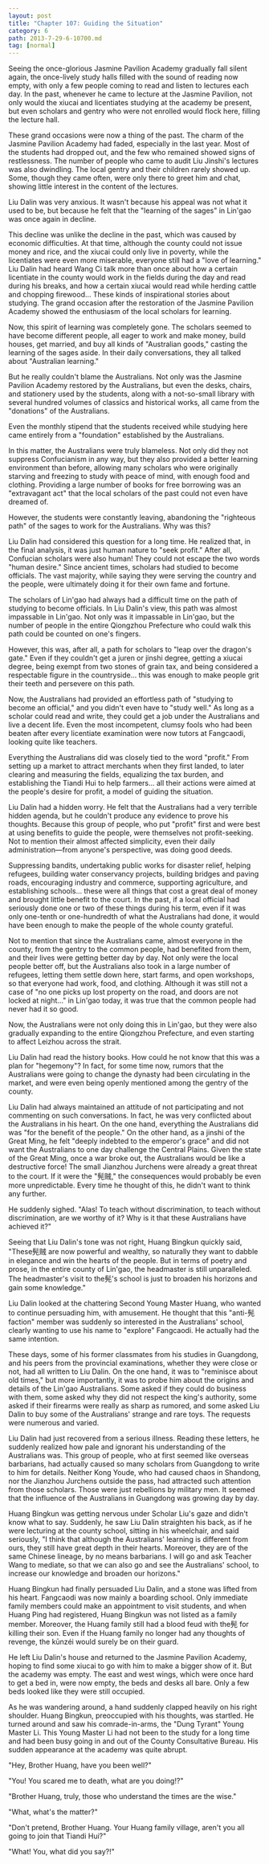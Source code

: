 ```yaml
---
layout: post
title: "Chapter 107: Guiding the Situation"
category: 6
path: 2013-7-29-6-10700.md
tag: [normal]
---
```


Seeing the once-glorious Jasmine Pavilion Academy gradually fall silent again, the once-lively study halls filled with the sound of reading now empty, with only a few people coming to read and listen to lectures each day. In the past, whenever he came to lecture at the Jasmine Pavilion, not only would the xiucai and licentiates studying at the academy be present, but even scholars and gentry who were not enrolled would flock here, filling the lecture hall.

These grand occasions were now a thing of the past. The charm of the Jasmine Pavilion Academy had faded, especially in the last year. Most of the students had dropped out, and the few who remained showed signs of restlessness. The number of people who came to audit Liu Jinshi's lectures was also dwindling. The local gentry and their children rarely showed up. Some, though they came often, were only there to greet him and chat, showing little interest in the content of the lectures.

Liu Dalin was very anxious. It wasn't because his appeal was not what it used to be, but because he felt that the "learning of the sages" in Lin'gao was once again in decline.

This decline was unlike the decline in the past, which was caused by economic difficulties. At that time, although the county could not issue money and rice, and the xiucai could only live in poverty, while the licentiates were even more miserable, everyone still had a "love of learning." Liu Dalin had heard Wang Ci talk more than once about how a certain licentiate in the county would work in the fields during the day and read during his breaks, and how a certain xiucai would read while herding cattle and chopping firewood... These kinds of inspirational stories about studying. The grand occasion after the restoration of the Jasmine Pavilion Academy showed the enthusiasm of the local scholars for learning.

Now, this spirit of learning was completely gone. The scholars seemed to have become different people, all eager to work and make money, build houses, get married, and buy all kinds of "Australian goods," casting the learning of the sages aside. In their daily conversations, they all talked about "Australian learning."

But he really couldn't blame the Australians. Not only was the Jasmine Pavilion Academy restored by the Australians, but even the desks, chairs, and stationery used by the students, along with a not-so-small library with several hundred volumes of classics and historical works, all came from the "donations" of the Australians.

Even the monthly stipend that the students received while studying here came entirely from a "foundation" established by the Australians.

In this matter, the Australians were truly blameless. Not only did they not suppress Confucianism in any way, but they also provided a better learning environment than before, allowing many scholars who were originally starving and freezing to study with peace of mind, with enough food and clothing. Providing a large number of books for free borrowing was an "extravagant act" that the local scholars of the past could not even have dreamed of.

However, the students were constantly leaving, abandoning the "righteous path" of the sages to work for the Australians. Why was this?

Liu Dalin had considered this question for a long time. He realized that, in the final analysis, it was just human nature to "seek profit." After all, Confucian scholars were also human! They could not escape the two words "human desire." Since ancient times, scholars had studied to become officials. The vast majority, while saying they were serving the country and the people, were ultimately doing it for their own fame and fortune.

The scholars of Lin'gao had always had a difficult time on the path of studying to become officials. In Liu Dalin's view, this path was almost impassable in Lin'gao. Not only was it impassable in Lin'gao, but the number of people in the entire Qiongzhou Prefecture who could walk this path could be counted on one's fingers.

However, this was, after all, a path for scholars to "leap over the dragon's gate." Even if they couldn't get a juren or jinshi degree, getting a xiucai degree, being exempt from two stones of grain tax, and being considered a respectable figure in the countryside... this was enough to make people grit their teeth and persevere on this path.

Now, the Australians had provided an effortless path of "studying to become an official," and you didn't even have to "study well." As long as a scholar could read and write, they could get a job under the Australians and live a decent life. Even the most incompetent, clumsy fools who had been beaten after every licentiate examination were now tutors at Fangcaodi, looking quite like teachers.

Everything the Australians did was closely tied to the word "profit." From setting up a market to attract merchants when they first landed, to later clearing and measuring the fields, equalizing the tax burden, and establishing the Tiandi Hui to help farmers... all their actions were aimed at the people's desire for profit, a model of guiding the situation.

Liu Dalin had a hidden worry. He felt that the Australians had a very terrible hidden agenda, but he couldn't produce any evidence to prove his thoughts. Because this group of people, who put "profit" first and were best at using benefits to guide the people, were themselves not profit-seeking. Not to mention their almost affected simplicity, even their daily administration—from anyone's perspective, was doing good deeds.

Suppressing bandits, undertaking public works for disaster relief, helping refugees, building water conservancy projects, building bridges and paving roads, encouraging industry and commerce, supporting agriculture, and establishing schools... these were all things that cost a great deal of money and brought little benefit to the court. In the past, if a local official had seriously done one or two of these things during his term, even if it was only one-tenth or one-hundredth of what the Australians had done, it would have been enough to make the people of the whole county grateful.

Not to mention that since the Australians came, almost everyone in the county, from the gentry to the common people, had benefited from them, and their lives were getting better day by day. Not only were the local people better off, but the Australians also took in a large number of refugees, letting them settle down here, start farms, and open workshops, so that everyone had work, food, and clothing. Although it was still not a case of "no one picks up lost property on the road, and doors are not locked at night..." in Lin'gao today, it was true that the common people had never had it so good.

Now, the Australians were not only doing this in Lin'gao, but they were also gradually expanding to the entire Qiongzhou Prefecture, and even starting to affect Leizhou across the strait.

Liu Dalin had read the history books. How could he not know that this was a plan for "hegemony"? In fact, for some time now, rumors that the Australians were going to change the dynasty had been circulating in the market, and were even being openly mentioned among the gentry of the county.

Liu Dalin had always maintained an attitude of not participating and not commenting on such conversations. In fact, he was very conflicted about the Australians in his heart. On the one hand, everything the Australians did was "for the benefit of the people." On the other hand, as a jinshi of the Great Ming, he felt "deeply indebted to the emperor's grace" and did not want the Australians to one day challenge the Central Plains. Given the state of the Great Ming, once a war broke out, the Australians would be like a destructive force! The small Jianzhou Jurchens were already a great threat to the court. If it were the "髡贼," the consequences would probably be even more unpredictable. Every time he thought of this, he didn't want to think any further.

He suddenly sighed. "Alas! To teach without discrimination, to teach without discrimination, are we worthy of it? Why is it that these Australians have achieved it?"

Seeing that Liu Dalin's tone was not right, Huang Bingkun quickly said, "These髡贼 are now powerful and wealthy, so naturally they want to dabble in elegance and win the hearts of the people. But in terms of poetry and prose, in the entire county of Lin'gao, the headmaster is still unparalleled. The headmaster's visit to the髡's school is just to broaden his horizons and gain some knowledge."

Liu Dalin looked at the chattering Second Young Master Huang, who wanted to continue persuading him, with amusement. He thought that this "anti-髡 faction" member was suddenly so interested in the Australians' school, clearly wanting to use his name to "explore" Fangcaodi. He actually had the same intention.

These days, some of his former classmates from his studies in Guangdong, and his peers from the provincial examinations, whether they were close or not, had all written to Liu Dalin. On the one hand, it was to "reminisce about old times," but more importantly, it was to probe him about the origins and details of the Lin'gao Australians. Some asked if they could do business with them, some asked why they did not respect the king's authority, some asked if their firearms were really as sharp as rumored, and some asked Liu Dalin to buy some of the Australians' strange and rare toys. The requests were numerous and varied.

Liu Dalin had just recovered from a serious illness. Reading these letters, he suddenly realized how pale and ignorant his understanding of the Australians was. This group of people, who at first seemed like overseas barbarians, had actually caused so many scholars from Guangdong to write to him for details. Neither Kong Youde, who had caused chaos in Shandong, nor the Jianzhou Jurchens outside the pass, had attracted such attention from those scholars. Those were just rebellions by military men. It seemed that the influence of the Australians in Guangdong was growing day by day.

Huang Bingkun was getting nervous under Scholar Liu's gaze and didn't know what to say. Suddenly, he saw Liu Dalin straighten his back, as if he were lecturing at the county school, sitting in his wheelchair, and said seriously, "I think that although the Australians' learning is different from ours, they still have great depth in their hearts. Moreover, they are of the same Chinese lineage, by no means barbarians. I will go and ask Teacher Wang to mediate, so that we can also go and see the Australians' school, to increase our knowledge and broaden our horizons."

Huang Bingkun had finally persuaded Liu Dalin, and a stone was lifted from his heart. Fangcaodi was now mainly a boarding school. Only immediate family members could make an appointment to visit students, and when Huang Ping had registered, Huang Bingkun was not listed as a family member. Moreover, the Huang family still had a blood feud with the髡 for killing their son. Even if the Huang family no longer had any thoughts of revenge, the kūnzéi would surely be on their guard.

He left Liu Dalin's house and returned to the Jasmine Pavilion Academy, hoping to find some xiucai to go with him to make a bigger show of it. But the academy was empty. The east and west wings, which were once hard to get a bed in, were now empty, the beds and desks all bare. Only a few beds looked like they were still occupied.

As he was wandering around, a hand suddenly clapped heavily on his right shoulder. Huang Bingkun, preoccupied with his thoughts, was startled. He turned around and saw his comrade-in-arms, the "Dung Tyrant" Young Master Li. This Young Master Li had not been to the study for a long time and had been busy going in and out of the County Consultative Bureau. His sudden appearance at the academy was quite abrupt.

"Hey, Brother Huang, have you been well?"

"You! You scared me to death, what are you doing!?"

"Brother Huang, truly, those who understand the times are the wise."

"What, what's the matter?"

"Don't pretend, Brother Huang. Your Huang family village, aren't you all going to join that Tiandi Hui?"

"What! You, what did you say?!"